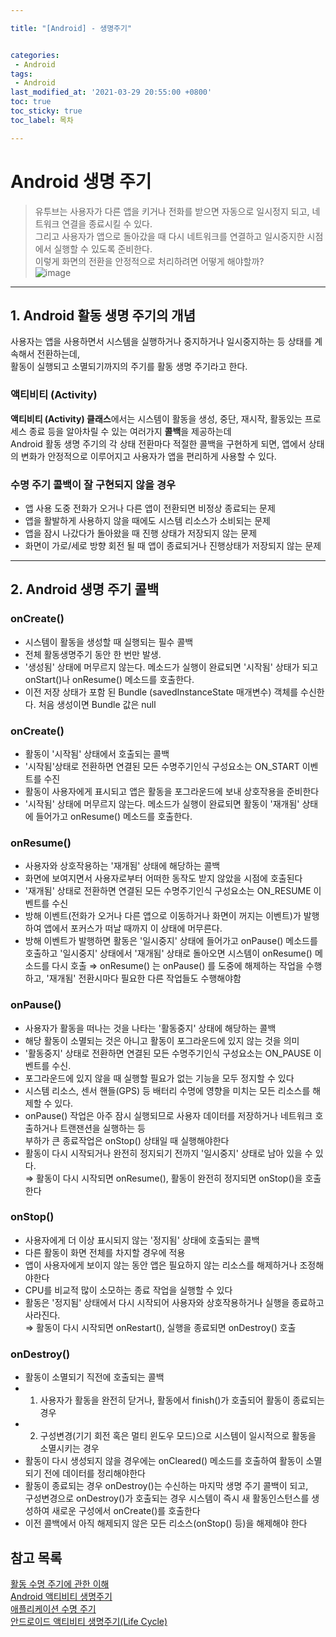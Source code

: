 ```yaml
---

title: "[Android] - 생명주기"


categories: 
 - Android
tags: 
 - Android
last_modified_at: '2021-03-29 20:55:00 +0800'
toc: true
toc_sticky: true
toc_label: 목차

---
```

# Android 생명 주기   
> 유투브는 사용자가 다른 앱을 키거나 전화를 받으면 자동으로 일시정지 되고, 네트워크 연결을 종료시킬 수 있다.    
> 그리고 사용자가 앱으로 돌아갔을 때 다시 네트워크를 연결하고 일시중지한 시점에서 실행할 수 있도록 준비한다.    
> 이렇게 화면의 전환을 안정적으로 처리하려면 어떻게 해야할까?       
![image](https://user-images.githubusercontent.com/66898243/112962435-5783db80-9181-11eb-963d-b3147681477e.png)
-------
   
## 1. Android 활동 생명 주기의 개념   
사용자는 앱을 사용하면서 시스템을 실행하거나 중지하거나 일시중지하는 등 상태를 계속해서 전환하는데,    
활동이 실행되고 소멸되기까지의 주기를 활동 생명 주기라고 한다.   
        
### 액티비티 (Activity)
**액티비티 (Activity) 클래스**에서는 시스템이 활동을 생성, 중단, 재시작, 활동있는 프로세스 종료 등을 알아차릴 수 있는 여러가지 **콜백**을 제공하는데   
Android 활동 생명 주기의 각 상태 전환마다 적절한 콜백을 구현하게 되면, 앱에서 상태의 변화가 안정적으로 이루어지고 사용자가 앱을 편리하게 사용할 수 있다.       
         
### 수명 주기 콜백이 잘 구현되지 않을 경우   
 - 앱 사용 도중 전화가 오거나 다른 앱이 전환되면 비정상 종료되는 문제   
 - 앱을 활발하게 사용하지 않을 때에도 시스템 리소스가 소비되는 문제   
 - 앱을 잠시 나갔다가 돌아왔을 때 진행 상태가 저장되지 않는 문제   
 - 화면이 가로/세로 방향 회전 될 때 앱이 종료되거나 진행상태가 저장되지 않는 문제        
------      
   
## 2. Android 생명 주기 콜백    
   
### onCreate()   
 - 시스템이 활동을 생성할 때 실행되는 필수 콜백   
 - 전체 활동생명주기 동안 한 번만 발생.   
 - '생성됨' 상태에 머무르지 않는다. 메소드가 실행이 완료되면 '시작됨' 상태가 되고 onStart()나 onResume() 메소드를 호출한다.   
 - 이전 저장 상태가 포함 된 Bundle (savedInstanceState 매개변수) 객체를 수신한다. 처음 생성이면 Bundle 값은 null   
      
### onCreate()       
 - 활동이 '시작됨' 상태에서 호출되는 콜백   
 - '시작됨'상태로 전환하면 연결된 모든 수명주기인식 구성요소는 ON_START 이벤트를 수진   
 - 활동이 사용자에게 표시되고 앱은 활동을 포그라운드에 보내 상호작용을 준비한다   
 - '시작됨' 상태에 머무르지 않는다. 메소드가 실행이 완료되면 활동이 '재개됨' 상태에 들어가고 onResume() 메소드를 호출한다.          
       
### onResume()   
 - 사용자와 상호작용하는 '재개됨' 상태에 해당하는 콜백   
 - 화면에 보여지면서 사용자로부터 어떠한 동작도 받지 않았을 시점에 호출된다   
 - '재개됨' 상태로 전환하면 연결된 모든 수명주기인식 구성요소는 ON_RESUME 이벤트를 수신   
 - 방해 이벤트(전화가 오거나 다른 앱으로 이동하거나 화면이 꺼지는 이벤트)가 발행하여 앱에서 포커스가 떠날 때까지 이 상태에 머무른다.   
 - 방해 이벤트가 발행하면 활동은 '일시중지' 상태에 들어가고 onPause() 메소드를 호출하고 '일시중지' 상태에서 '재개됨' 상태로 돌아오면 
    시스템이 onResume() 메소드를 다시 호출 ⇒ onResume() 는 onPause() 를 도중에 해제하는 작업을 수행하고, 
    '재개됨' 전환시마다 필요한 다른 작업들도 수행해야함   
   
### onPause()      
 - 사용자가 활동을 떠나는 것을 나타는 '활동중지' 상태에 해당하는 콜백   
 - 해당 활동이 소멸되는 것은 아니고 활동이 포그라운드에 있지 않는 것을 의미   
 - '활동중지' 상태로 전환하면 연결된 모든 수명주기인식 구성요소는 ON_PAUSE 이벤트를 수신.    
 - 포그라운드에 있지 않을 때 실행할 필요가 없는 기능을 모두 정지할 수 있다   
 - 시스템 리소스, 센서 핸들(GPS) 등 배터리 수명에 영향을 미치는 모든 리소스를 해제할 수 있다.   
 - onPause() 작업은 아주 잠시 실행되므로 사용자 데이터를 저장하거나 네트워크 호출하거나 트랜잰션을 실행하는 등    
    부하가 큰 종료작업은 onStop() 상태일 때 실행해야한다   
 - 활동이 다시 시작되거나 완전히 정지되기 전까지 '일시중지' 상태로 남아 있을 수 있다.    
    ⇒ 활동이 다시 시작되면 onResume(), 활동이 완전히 정지되면 onStop()을 호출한다   
   
### onStop()   
 - 사용자에게 더 이상 표시되지 않는 '정지됨' 상태에 호출되는 콜백   
 - 다른 활동이 화면 전체를 차지할 경우에 적용   
 - 앱이 사용자에게 보이지 않는 동안 앱은 필요하지 않는 리소스를 해제하거나 조정해야한다   
 - CPU를 비교적 많이 소모하는 종료 작업을 실행할 수 있다   
 - 활동은 '정지됨' 상태에서 다시 시작되어 사용자와 상호작용하거나 실행을 종료하고 사라진다.    
    ⇒ 활동이 다시 시작되면 onRestart(), 실행을 종료되면 onDestroy() 호출    
      
### onDestroy()      
 - 활동이 소멸되기 직전에 호출되는 콜백   
 - 1. 사용자가 활동을 완전히 닫거나, 활동에서 finish()가 호출되어 활동이 종료되는 경우    
 - 2. 구성변경(기기 회전 혹은 멀티 윈도우 모드)으로 시스템이 일시적으로 활동을 소멸시키는 경우   
 - 활동이 다시 생성되지 않을 경우에는 onCleared() 메소드를 호출하여 활동이 소멸되기 전에 데이터를 정리해야한다    
 - 활동이 종료되는 경우 onDestroy()는 수신하는 마지막 생명 주기 콜백이 되고,    
    구성변경으로 onDestroy()가 호출되는 경우 시스템이 즉시 새 활동인스턴스를 생성하여 새로운 구성에서 onCreate()를 호출한다   
 - 이전 콜백에서 아직 해제되지 않은 모든 리소스(onStop() 등)을 해제해야 한다     
   
        
   
    
 
## 참고 목록
[활동 수명 주기에 관한 이해](https://developer.android.com/guide/components/activities/activity-lifecycle?hl=ko)   
[Android 액티비티 생명주기](https://medium.com/@nsh235482/android-%EC%95%A1%ED%8B%B0%EB%B9%84%ED%8B%B0-%EC%83%9D%EB%AA%85%EC%A3%BC%EA%B8%B0-893c872c72ae)   
[애플리케이션 수명 주기](https://developer.android.com/guide/components/activities/process-lifecycle?hl=ko)   
[안드로이드 액티비티 생명주기(Life Cycle)](https://brunch.co.kr/@mystoryg/80)   
